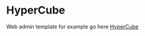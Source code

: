 # HyperCube
Web admin template for example go here <a href="https://www.hypercube.si" target="_blank">HyperCube</a>
